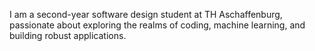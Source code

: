 I am a second-year software design student at TH Aschaffenburg, passionate about exploring the realms of coding, machine learning, and building robust applications.
